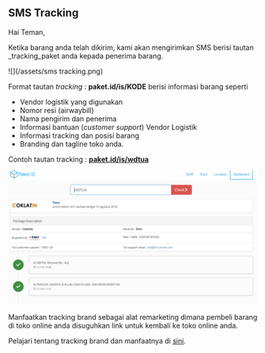 ## SMS Tracking

Hai Teman,

Ketika barang anda telah dikirim, kami akan mengirimkan SMS berisi tautan \_tracking\_paket anda kepada penerima barang.

![](/assets/sms tracking.png)

Format tautan _tracking_ : **paket.id\/is\/KODE** berisi informasi barang seperti

* Vendor logistik yang digunakan
* Nomor resi \(airwaybill\)
* Nama pengirim dan penerima
* Informasi bantuan \(_customer support_\) Vendor Logistik
* Informasi tracking dan posisi barang
* Branding dan tagline toko anda.

Contoh tautan tracking : **[paket.id\/is\/wdtua](http://paket.id/is/wdtua)**

![](/assets/tracking.png)

Manfaatkan tracking brand sebagai alat remarketing dimana pembeli barang di toko online anda disuguhkan link untuk kembali ke toko online anda.

Pelajari tentang tracking brand dan manfaatnya di [sini](tracking-brand.md).

